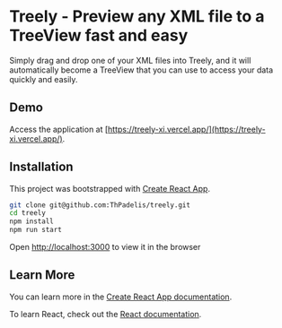 # Treely - Preview any XML file to a TreeView fast and easy

Simply drag and drop one of your XML files into Treely, and it will automatically become a TreeView that you can use to access your data quickly and easily.

## Demo

Access the application at [https://treely-xi.vercel.app/](https://treely-xi.vercel.app/).

## Installation

This project was bootstrapped with [Create React App](https://github.com/facebook/create-react-app). 

```bash
git clone git@github.com:ThPadelis/treely.git
cd treely
npm install
npm run start
```
Open [http://localhost:3000](http://localhost:3000) to view it in the browser


## Learn More

You can learn more in the [Create React App documentation](https://facebook.github.io/create-react-app/docs/getting-started).

To learn React, check out the [React documentation](https://reactjs.org/).
